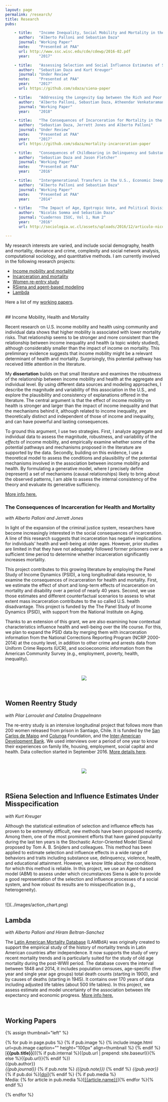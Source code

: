 ```yaml
---
layout: page
permalink: /research/
title: Research
pubs:

    - title:   "Income Inequality, Social Mobility and Mortality in the U.S."
      author:  "Alberto Palloni and Sebastian Daza"
      journal: "Working Paper"
      note:    "Presented at PAA"
      url: http://www.ssc.wisc.edu/cde/cdewp/2016-02.pdf
      year:    "2017"

    - title:   "Assessing Selection and Social Influence Estimates of SIENA Using an Agent-Based Model"
      author:  "Sebastian Daza and Kurt Kreuger"
      journal: "Under Review"
      note:    "Presented at PAA"
      year:    "2017"
      url: https://github.com/sdaza/siena-paper

    - title:   "Addressing the Longevity Gap between the Rich and Poor: The Role of Social Mobility"
      author:  "Alberto Palloni, Sebastian Daza, Atheendar Venkataramani, Ezekiel J. Emanuel"
      journal: "Working Paper"
      year:    "2018"

    - title:   "The Consequences of Incarceration for Mortality in the US"
      author:  "Sebastian Daza, Jerrett Jones and Alberto Palloni"
      journal: "Under Review"
      note:    "Presented at PAA"
      year:    "2017"
      url: https://github.com/sdaza/mortality-incarceration-paper

    - title:   "Consequences of Childbearing in Delinquency and Substance Use"
      author:  "Sebastian Daza and Jason Fletcher"
      journal: "Working Paper"
      note:    "Presented at PAA"
      year:    "2016"

    - title:   "Intergenerational Transfers in the U.S., Economic Inequality, and Social Stratification"
      author:  "Alberto Palloni and Sebastian Daza"
      journal: "Working Paper"
      note:    "Presented at PAA"
      year:    "2014"

    - title:   "The Impact of Age, Egotropic Vote, and Political Divisions in the 2009-2010 Chilean Election"
      author:  "Nicolás Somma and Sebastián Daza"
      journal: "Cuadernos ISUC, Vol 1, Num 2"
      year:    "2016"
      url: http://sociologia.uc.cl/assets/uploads/2016/12/articulo-nicols-somma.pdf

---
```


<script>
var trackOutboundLink = function(url) {
   ga('send', 'event', 'outbound', 'click', url, {'hitCallback':
     function () {
     document.location = url;
     }
   });
}
</script>

My research interests are varied, and include social demography, health and mortality, deviance and crime, complexity and social network analysis, computational sociology, and quantitative methods. I am currently involved in the following research projects:


- [Income mobility and mortality](#income-mobility-health-and-mortality)
- [Incarceration and mortality](#the-consequences-of-incarceration-for-health-and-mortality)
- [Women re-entry study](#women-reentry-study)
- [RSiena and agent-based modeling](#rsiena-selection-and-influence-estimates-under-misspecification)
- [Lambda](#lambda)


Here a list of my [working papers](#working-papers).

<br>
## Income Mobility, Health and Mortality

Recent research on U.S. income mobility and health using community and individual data shows that higher  mobility is associated with lower mortality risks. That relationship seems to be stronger and more consistent than the relationship between income inequality and health (a topic widely studied), although considerably smaller than the impact of income on mortality. This preliminary evidence suggests that income mobility might be a relevant determinant of health and mortality. Surprisingly, this potential pathway has received little attention in the literature.

My **dissertation** builds on that small literature and examines the robustness of the relationship between income mobility and health at the aggregate and individual level. By using different data sources and modeling approaches, I describe the magnitude and variability of this association in the U.S., and explore the plausibility and consistency of explanations offered in the literature. The central argument is that the effect of income mobility on health is stronger and larger than the impact of income inequality and that the mechanisms behind it, although related to income inequality, are theoretically distinct and independent of those of income and inequality, and can have powerful and lasting consequences.

To ground this argument, I use two strategies. First, I analyze aggregate and individual data to assess the magnitude, robustness, and variability of the *effects* of income mobility, and empirically examine whether some of the potential pathways and mechanisms proposed in the literature are supported by the data. Secondly, building on this evidence, I use a theoretical model to assess the conditions and plausibility of the potential mechanisms involved in the  association between income mobility and health. By formulating a generative model, where I precisely define (represent) a set of mechanisms (causal relationships) likely to bring about the observed patterns, I am able to assess the internal consistency of the theory and evaluate its generative sufficiency.

[More info here.](https://github.com/sdaza/dissertation)


### The Consequences of Incarceration for Health and Mortality
*with Alberto Palloni and Jerrett Jones*

In light of the expansion of the criminal justice system, researchers have become increasingly interested in the social consequences of incarceration. A line of this research suggests that incarceration has negative implications for individuals’ health and well-being at older ages. However, prior studies are limited in that they have not adequately followed former prisoners over a sufficient time period to determine whether incarceration significantly increases mortality.

This project contributes to this growing literature by employing the Panel Study of Income Dynamics (PSID), a long longitudinal data resource, to examine the consequences of incarceration for health and mortality. First, we estimate the effect of short and long-term effects of incarceration on mortality and disability over a period of nearly 40 years. Second, we use those estimates and different counterfactual scenarios to assess to what extent mass incarceration contributes to the so called U.S. health disadvantage. This project is funded by the The Panel Study of Income Dynamics (PSID), with support from the National Institute on Aging.

Thanks to an extension of this grant, we are also examining how contextual characteristics influence health and well-being over the life course. For this, we plan to expand the PSID data by merging them with incarceration information from the National Corrections Reporting Program (NCRP 2000-2014) at the county level, in addition to other crime and arrests data from Uniform Crime Reports (UCR), and socioeconomic information from the American Community Survey (e.g., employment, poverty, health, inequality).

<style>
.fixed-ratio-resize {
	max-width: 60%;
	height: auto;
	width: auto:
}
</style>

<br>

<p align='center'>
  <img class="fixed-ratio-resize" src='../images/incarceration.png'>
</p>

<br>

## Women Reentry Study
*with Pilar Larroulet and Catalina Droppelmann*

The re-entry study is an intensive longitudinal project that follows more than 200 women released from prison in Santiago, Chile. It is funded by the [San Carlos de Maipo](http://www.fsancarlos.cl/) and [Colunga](https://www.fundacioncolunga.org/) Foundation, and the [Inter-American Development Bank](http://www.iadb.org/). We used interviews over a period of one year to know their experiences on  family life, housing, employment, social capital and health. Data collection started in September 2016. [More details here](https://github.com/sdaza/reentry-chile).

<br>
<p align='center'>
  <img src='../images/reentry.png'>
</p>

<br>
<!-- ![](../images/reentry.png) -->

## RSiena Selection and Influence Estimates Under Misspecification
*with Kurt Kreuger*

Although the statistical estimation of selection and influence effects has proven to be extremely difficult, new methods have been proposed recently. Among them, one of the most prominent efforts that have gained popularity during the last ten years is the Stochastic Actor-Oriented Model (Siena) proposed by Tom A. B. Snijders and colleagues. This method has been applied to estimate selection and influence effects in a wide range of behaviors and traits including substance use, delinquency, violence, health, and educational attainment. However, we know little about the conditions for which this method is reliable. In this project, we use an Agent-based model (ABM) to assess under which circumstances Siena is able to provide a good representation of the selection and influence processes of a social system, and how robust its results are to misspecification (e.g., heterogeneity).

<br>
![](../images/action_chart.png)

<br>


## Lambda
*with Alberto Palloni and Hiram Beltran-Sanchez*

The [Latin American Mortality Database](https://www.ssc.wisc.edu/cdha/latinmortality/) (LAMBdA) was originally created to support the empirical study of the history of mortality trends in Latin American countries after independence. It now supports the study of very recent mortality trends and is particularly suited for the study of old age mortality during the post-WWII period. The database covers the interval between 1848 and 2014, it includes population censuses, age-specific (five year and single year age groups) total death counts (starting in 1900), and by causes of deaths (starting in 1945). It contains over 170 years of data including adjusted life tables (about 500 life tables). In this project, we assess estimate and model uncertainty of the association between life expectancy and economic progress. [More info here.](https://github.com/sdaza/lambda)

<br />

## Working Papers

{% assign thumbnail="left" %}

{% for pub in page.pubs %}
{% if pub.image %}
{% include image.html url=pub.image caption="" height="100px" align=thumbnail %}
{% endif %}
[**{{pub.title}}**]({% if pub.internal %}{{pub.url | prepend: site.baseurl}}{% else %}{{pub.url}}{% endif %})<br />
{{pub.author}}<br />
*{{pub.journal}}*
{% if pub.note %} *({{pub.note}})*
{% endif %} *{{pub.year}}* {% if pub.doi %}[[doi]({{pub.doi}})]{% endif %}
{% if pub.media %}<br />Media: {% for article in pub.media %}[[{{article.name}}]({{article.url}})]{% endfor %}{% endif %}

{% endfor %}
